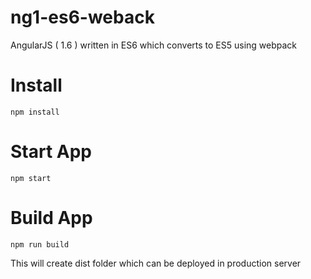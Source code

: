 # ng1-es6-weback
AngularJS ( 1.6 ) written in ES6 which converts to ES5 using webpack

# Install 
```
npm install
```

# Start App
```
npm start
```

# Build App
```
npm run build 
```

This will create dist folder which can be deployed in production server
